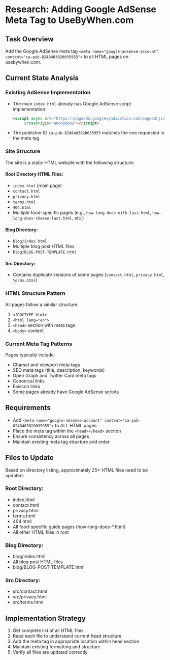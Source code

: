 # Research: Adding Google AdSense Meta Tag to UseByWhen.com

## Task Overview
Add the Google AdSense meta tag `<meta name="google-adsense-account" content="ca-pub-8248403820035955">` to all HTML pages on usebywhen.com.

## Current State Analysis

### Existing AdSense Implementation
- The main `index.html` already has Google AdSense script implementation:
  ```html
  <script async src="https://pagead2.googlesyndication.com/pagead/js/adsbygoogle.js?client=ca-pub-8248403820035955"
       crossorigin="anonymous"></script>
  ```
- The publisher ID `ca-pub-8248403820035955` matches the one requested in the meta tag

### Site Structure
The site is a static HTML website with the following structure:

#### Root Directory HTML Files:
- `index.html` (main page)
- `contact.html`
- `privacy.html`
- `terms.html`
- `404.html`
- Multiple food-specific pages (e.g., `how-long-does-milk-last.html`, `how-long-does-cheese-last.html`, etc.)

#### Blog Directory:
- `blog/index.html`
- Multiple blog post HTML files
- `blog/BLOG-POST-TEMPLATE.html`

#### Src Directory:
- Contains duplicate versions of some pages (`contact.html`, `privacy.html`, `terms.html`)

### HTML Structure Pattern
All pages follow a similar structure:
1. `<!DOCTYPE html>`
2. `<html lang="en">`
3. `<head>` section with meta tags
4. `<body>` content

### Current Meta Tag Patterns
Pages typically include:
- Charset and viewport meta tags
- SEO meta tags (title, description, keywords)
- Open Graph and Twitter Card meta tags
- Canonical links
- Favicon links
- Some pages already have Google AdSense scripts

## Requirements
- Add `<meta name="google-adsense-account" content="ca-pub-8248403820035955">` to ALL HTML pages
- Place the meta tag within the `<head></head>` section
- Ensure consistency across all pages
- Maintain existing meta tag structure and order

## Files to Update
Based on directory listing, approximately 25+ HTML files need to be updated:

### Root Directory:
- index.html
- contact.html
- privacy.html
- terms.html
- 404.html
- All food-specific guide pages (how-long-does-*.html)
- All other HTML files in root

### Blog Directory:
- blog/index.html
- All blog post HTML files
- blog/BLOG-POST-TEMPLATE.html

### Src Directory:
- src/contact.html
- src/privacy.html
- src/terms.html

## Implementation Strategy
1. Get complete list of all HTML files
2. Read each file to understand current head structure
3. Add the meta tag in appropriate location within head section
4. Maintain existing formatting and structure
5. Verify all files are updated correctly